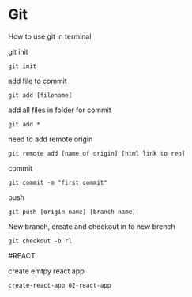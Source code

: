 # Git
How to use git in terminal

git init
```shell
git init
```

add file to commit
```shell
git add [filename] 
```


add all files in folder for commit
```shell
git add *
```


need to add remote origin
```shell
git remote add [name of origin] [html link to rep]
```

commit
```shell
git commit -m "first commit"
```

push
```shell
git push [origin name] [branch name]
```

New branch, create and checkout in to new brench
```shell
git checkout -b rl
```

#REACT

create emtpy react app 
```shell
create-react-app 02-react-app
```


